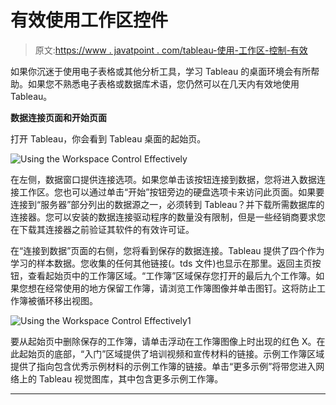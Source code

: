 # 有效使用工作区控件

> 原文:[https://www . javatpoint . com/tableau-使用-工作区-控制-有效](https://www.javatpoint.com/tableau-using-the-workspace-control-effectively)

如果你沉迷于使用电子表格或其他分析工具，学习 Tableau 的桌面环境会有所帮助。如果您不熟悉电子表格或数据库术语，您仍然可以在几天内有效地使用 Tableau。

**数据连接页面和开始页面**

打开 Tableau，你会看到 Tableau 桌面的起始页。

![Using the Workspace Control Effectively](../Images/cd3136a051ccf753dfb5db590b58b1ad.png)

在左侧，数据窗口提供连接选项。如果您单击该按钮连接到数据，您将进入数据连接工作区。您也可以通过单击“开始”按钮旁边的硬盘选项卡来访问此页面。如果要连接到“服务器”部分列出的数据源之一，必须转到 Tableau？并下载所需数据库的连接器。您可以安装的数据连接驱动程序的数量没有限制，但是一些经销商要求您在下载其连接器之前验证其软件的有效许可证。

在“连接到数据”页面的右侧，您将看到保存的数据连接。Tableau 提供了四个作为学习的样本数据。您收集的任何其他链接(。tds 文件)也显示在那里。返回主页按钮，查看起始页中的工作簿区域。“工作簿”区域保存您打开的最后九个工作簿。如果您想在经常使用的地方保留工作簿，请浏览工作簿图像并单击图钉。这将防止工作簿被循环移出视图。

![Using the Workspace Control Effectively1](../Images/6bcabaa3fe304917ebd8e78e0631e7d8.png)

要从起始页中删除保存的工作簿，请单击浮动在工作簿图像上时出现的红色 X。在此起始页的底部，“入门”区域提供了培训视频和宣传材料的链接。示例工作簿区域提供了指向包含优秀示例材料的示例工作簿的链接。单击“更多示例”将带您进入网络上的 Tableau 视觉图库，其中包含更多示例工作簿。

* * *